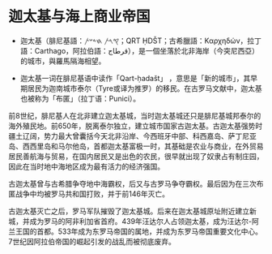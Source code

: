 # 迦太基与海上商业帝国

- 迦太基（腓尼基語：𐤒𐤓𐤕 𐤇𐤃𐤔𐤕‬；QRT ḤDŠT；古希臘語：Καρχηδών，拉丁語：Carthago，阿拉伯語：قرطاج‎），是一個坐落於北非海岸（今突尼西亞）的城市，與羅馬隔海相望。

- 迦太基一词在腓尼基语中读作「Qart-ḥadašt」 ，意思是「新的城市」，其早期居民为迦南城市泰尔（Tyre或译为推罗）的移民。在古罗马文献中，迦太基也被称为「布匿」（拉丁语：Punici）。

前8世纪，腓尼基人在北非建立迦太基城，当时迦太基城还只是腓尼基城邦泰尔的海外殖民地。前650年，脱离泰尔独立，建立城市国家古迦太基。古迦太基强势时疆土辽阔，势力最大曾囊括今天北非沿岸、今西班牙中部、科西嘉岛、萨丁尼亚岛、西西里岛和马尔他岛，首都迦太基富极一时，其基础是农业与商业，在外贸易居民善航海与贸易，在国内居民又是出色的农民，很早就出现了奴隶占有制庄园，因此在当时地中海地区成为最有活力的经济强国。

古迦太基曾与古希腊争夺地中海霸权，后又与古罗马争夺霸权。最后因为在三次布匿战争中均被罗马共和国打败，并于前146年灭亡。

古迦太基灭亡之后，罗马军队摧毁了迦太基城。后来在迦太基城原址附近建立新城，并成为罗马的阿非利加省首府。439年汪达尔人占领迦太基，成为汪达尔-阿兰王国的首都。533年成为东罗马帝国的属地，并成为东罗马帝国重要文化中心。7世纪因阿拉伯帝国的崛起引发的战乱而被彻底废弃。

